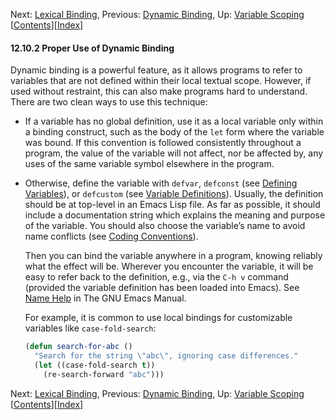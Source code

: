 

Next: [Lexical Binding](Lexical-Binding.html), Previous: [Dynamic Binding](Dynamic-Binding.html), Up: [Variable Scoping](Variable-Scoping.html)   \[[Contents](index.html#SEC_Contents "Table of contents")]\[[Index](Index.html "Index")]

#### 12.10.2 Proper Use of Dynamic Binding

Dynamic binding is a powerful feature, as it allows programs to refer to variables that are not defined within their local textual scope. However, if used without restraint, this can also make programs hard to understand. There are two clean ways to use this technique:

*   If a variable has no global definition, use it as a local variable only within a binding construct, such as the body of the `let` form where the variable was bound. If this convention is followed consistently throughout a program, the value of the variable will not affect, nor be affected by, any uses of the same variable symbol elsewhere in the program.

*   Otherwise, define the variable with `defvar`, `defconst` (see [Defining Variables](Defining-Variables.html)), or `defcustom` (see [Variable Definitions](Variable-Definitions.html)). Usually, the definition should be at top-level in an Emacs Lisp file. As far as possible, it should include a documentation string which explains the meaning and purpose of the variable. You should also choose the variable’s name to avoid name conflicts (see [Coding Conventions](Coding-Conventions.html)).

    Then you can bind the variable anywhere in a program, knowing reliably what the effect will be. Wherever you encounter the variable, it will be easy to refer back to the definition, e.g., via the `C-h v` command (provided the variable definition has been loaded into Emacs). See [Name Help](https://www.gnu.org/software/emacs/manual/html_node/emacs/Name-Help.html#Name-Help) in The GNU Emacs Manual.

    For example, it is common to use local bindings for customizable variables like `case-fold-search`:

    ```lisp
    (defun search-for-abc ()
      "Search for the string \"abc\", ignoring case differences."
      (let ((case-fold-search t))
        (re-search-forward "abc")))
    ```

Next: [Lexical Binding](Lexical-Binding.html), Previous: [Dynamic Binding](Dynamic-Binding.html), Up: [Variable Scoping](Variable-Scoping.html)   \[[Contents](index.html#SEC_Contents "Table of contents")]\[[Index](Index.html "Index")]
